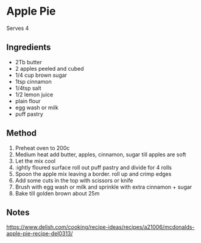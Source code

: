 # Apple Pie

Serves 4

## Ingredients

* 2Tb butter
* 2 apples peeled and cubed
* 1/4 cup brown sugar
* 1tsp cinnamon
* 1/4tsp salt
* 1/2 lemon juice
* plain flour
* egg wash or milk
* puff pastry

## Method

1. Preheat oven to 200c
2. Medium heat add butter, apples, cinnamon, sugar till apples are soft
3. Let the mix cool
4. :ightly floured surface roll out puff pastry and divide for 4 rolls
5. Spoon the apple mix leaving a border. roll up and crimp edges
6. Add some cuts in the top with scissors or knife
7. Brush with egg wash or milk and sprinkle with extra cinnamon + sugar
8. Bake till golden brown about 25m

## Notes

https://www.delish.com/cooking/recipe-ideas/recipes/a21006/mcdonalds-apple-pie-recipe-del0313/